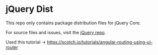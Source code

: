 # jQuery Dist

This repo only contains package distribution files for jQuery Core.

For source files and issues, visit the [jQuery repo](https://github.com/jquery/jquery).

Used this tutorial -> https://scotch.io/tutorials/angular-routing-using-ui-router